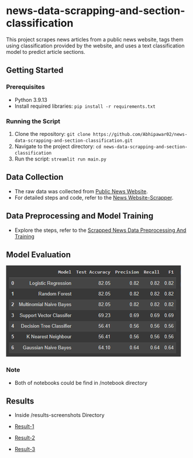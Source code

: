 # news-data-scrapping-and-section-classification
This project scrapes news articles from a public news website, tags them using classification provided by the website, and uses a text classification model to predict article sections.
## Getting Started

### Prerequisites

- Python 3.9.13
- Install required libraries: `pip install -r requirements.txt`

### Running the Script

1. Clone the repository: `git clone https://github.com/Abhipawar02/news-data-scrapping-and-section-classification.git` 
2. Navigate to the project directory: `cd news-data-scrapping-and-section-classification`
3. Run the script: `streamlit run main.py`

## Data Collection
- The raw data was collected from [Public News Website](https://indianexpress.com/).
- For detailed steps and code, refer to the [News Website-Scrapper](https://colab.research.google.com/drive/1gdkgr0gaqWT4HwUxo6iMaCf7_3D6ofoD?usp=sharing).
  
## Data Preprocessing and Model Training 
- Explore the steps, refer to the [Scrapped News Data Preprocessing And Training](https://colab.research.google.com/drive/17MYgxXcOHpwXtmiXfDWiF0SLYy-m5BhW?usp=sharing)
## Model Evaluation
![Evaluation Metrics](https://github.com/Abhipawar02/news-data-scrapping-and-section-classification/blob/main/results-screenshots/evaluation_metrics.png)

### Note
- Both of notebooks could be find in /notebook directory

## Results
- Inside /results-screenshots Directory
- [Result-1](https://i.pinimg.com/originals/11/0d/c9/110dc93458d24dcd93ff66e1fee7ed6e.jpg)

- [Result-2]( https://i.pinimg.com/originals/55/f9/82/55f982a07b1f149368493463883ec88f.jpg)

- [Result-3](https://i.pinimg.com/originals/56/2d/8d/562d8dcdc4435236813833ffdeeab033.jpg)
